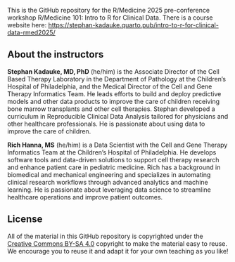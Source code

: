 This is the GitHub repository for the R/Medicine 2025 pre-conference workshop R/Medicine 101: Intro to R for Clinical Data. There is a course website here: <https://stephan-kadauke.quarto.pub/intro-to-r-for-clinical-data-rmed2025/>

## About the instructors

**Stephan Kadauke, MD, PhD** (he/him) is the Associate Director of the Cell Based Therapy Laboratory in the Department of Pathology at the Children’s Hospital of Philadelphia, and the Medical Director of the Cell and Gene Therapy Informatics Team. He leads efforts to build and deploy predictive models and other data products to improve the care of children receiving bone marrow transplants and other cell therapies. Stephan developed a curriculum in Reproducible Clinical Data Analysis tailored for physicians and other healthcare professionals. He is passionate about using data to improve the care of children.

**Rich Hanna, MS** (he/him) is a Data Scientist with the Cell and Gene Therapy Informatics Team at the Children’s Hospital of Philadelphia. He develops software tools and data-driven solutions to support cell therapy research and enhance patient care in pediatric medicine. Rich has a background in biomedical and mechanical engineering and specializes in automating clinical research workflows through advanced analytics and machine learning. He is passionate about leveraging data science to streamline healthcare operations and improve patient outcomes.

## License

All of the material in this GitHub repository is copyrighted under the [Creative Commons BY-SA 4.0](https://creativecommons.org/licenses/by-sa/4.0/) copyright to make the material easy to reuse. We encourage you to reuse it and adapt it for your own teaching as you like!
